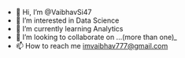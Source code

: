 - 👋 Hi, I’m @VaibhavSi47
- 👀 I’m interested in Data Science
- 🌱 I’m currently learning Analytics
- 💞️ I’m looking to collaborate on ...(more than one)*_*
- 📫 How to reach me imvaibhav777@gmail.com

<!---
VaibhavSi47/VaibhavSi47 is a ✨ special ✨ repository because its `README.md` (this file) appears on your GitHub profile.
You can click the Preview link to take a look at your changes.
--->

